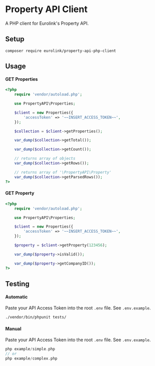 # Property API Client

A PHP client for Eurolink's Property API.

## Setup

```
composer require eurolink/property-api-php-client
```

## Usage

#### GET Properties

```php
<?php
    require 'vendor/autoload.php';

    use PropertyAPI\Properties;

    $client = new Properties({
        'accessToken' => '~~INSERT_ACCESS_TOKEN~~',
    });

    $collection = $client->getProperties();

    var_dump($collection->getTotal());

    var_dump($collection->getCount());

    // returns array of objects
    var_dump($collection->getRows());

    // returns array of '\PropertyAPI\Property'
    var_dump($collection->getParsedRows());
?>
```

#### GET Property

```php
<?php
    require 'vendor/autoload.php';

    use PropertyAPI\Properties;

    $client = new Properties({
        'accessToken' => '~~INSERT_ACCESS_TOKEN~~',
    });

    $property = $client->getProperty(123456);

    var_dump($property->isValid());

    var_dump($property->getCompanyID());
?>
```

## Testing

#### Automatic
Paste your API Access Token into the root `.env` file. See `.env.example`.

```bash
./vendor/bin/phpunit tests/
```

#### Manual
Paste your API Access Token into the root `.env` file. See `.env.example`.

```php
php example/simple.php
// or
php example/complex.php
```